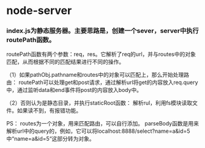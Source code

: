 # node-server

### index.js为静态服务器。主要思路是，创建一个sever，server中执行routePath函数。

routePath函数有两个参数：req，res。它解析了req的url，并与routes中的对象匹配，从而根据不同的匹配结果进行不同的操作。

（1）如果pathObj.pathname和routes中的对象可以匹配上，那么开始处理路由：
routePath可以处理get和post请求，通过解析url将get的内容放入req.query中，通过监听data和end事件将post的内容放入body中。

（2）否则认为是静态目录，并执行staticRoot函数：
解析rul，利用fs模块读取文件。如果读不到，有报错功能。


PS：
routes为一个对象，用来匹配路由，可以自行添加。
parseBody函数是用来解析url中的query的，例如，它可以将localhost:8888/select?name=a&id=5中“name=a&id=5“这部分转为对象。
